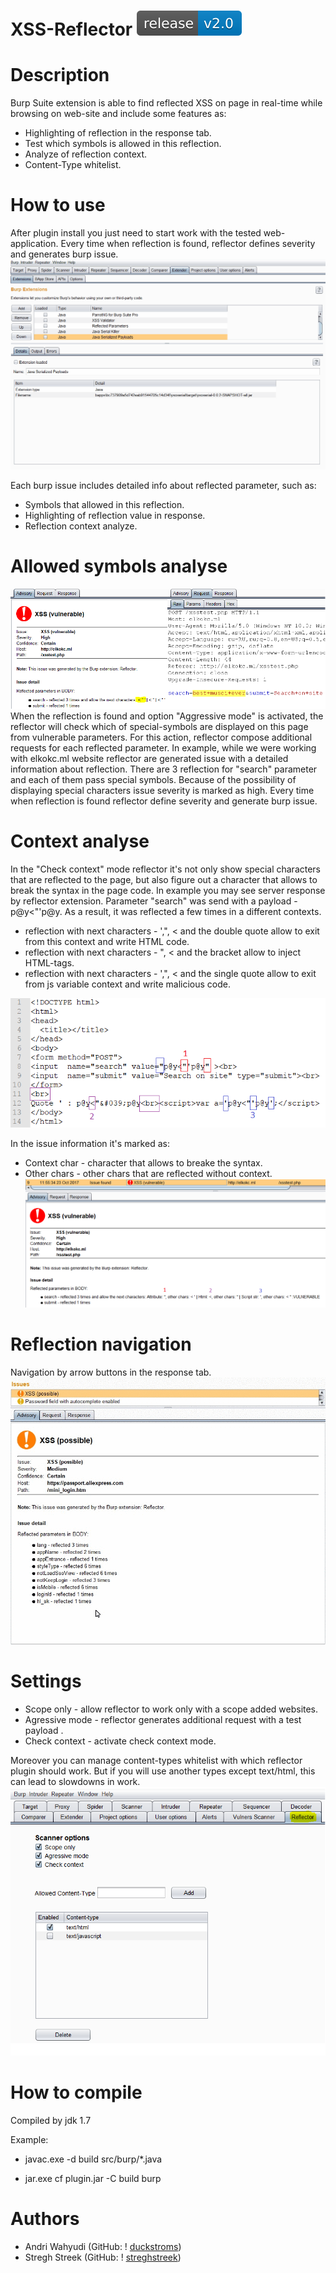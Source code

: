# XSS-Reflector [<img src="https://raw.githubusercontent.com/duckstroms/xss-reflector/8fd48776a6d577af1c3e701ea240ea8135dc2d6d/screenshot/release-v2.0-blue.svg">](https://github.com/duckstroms/xss-reflector/releases/tag/xss)  
 

# Description
Burp Suite extension is able to find reflected XSS on page in real-time while browsing on web-site and include some features as:
* Highlighting of reflection in the response tab.
* Test which symbols is allowed in this reflection.
* Analyze  of reflection context.
* Content-Type whitelist.
 
 
 # How to use
After plugin install you just need to start work with the tested web-application. Every time when reflection is found, reflector defines severity and generates burp issue.
![reflector usage](https://raw.githubusercontent.com/duckstroms/xss-reflector/main/screenshot/reflector_demo1.gif)

Each burp issue includes detailed info about reflected parameter, such as:
* Symbols that allowed in this reflection.
* Highlighting of reflection value in response.
* Reflection context analyze.

# Allowed symbols analyse
![reflector usage](https://raw.githubusercontent.com/duckstroms/xss-reflector/main/screenshot/symbols_analyse.png)
When the reflection is found and option "Aggressive mode" is activated, the reflector will check which of special-symbols are displayed on this page from vulnerable parameters. For this action, reflector compose additional requests for each reflected parameter. In example, while we were working with elkokc.ml website reflector are generated issue with a detailed information about reflection. There are 3 reflection for "search" parameter and each of them pass special symbols. Because of the possibility of displaying special characters issue severity is marked as high. Every time when reflection is found reflector define severity and generate burp issue.

# Context analyse
In the "Check context" mode  reflector it's not only show special characters that are reflected to the page, but also figure out a character that allows to break the syntax in the page code. In example you may see server response by reflector extension. Parameter "search" was send with a payload  - p@y<"'p@y. As a result, it was reflected a few times in a different contexts. 
* reflection with next characters - ',", <  and the double quote  allow to exit from this context and write HTML code.
* reflection with next characters - ", <  and the bracket allow to inject HTML-tags. 
* reflection with next characters -  ',", < and the single quote allow to exit from js variable context and write malicious code.

![reflector usage](https://raw.githubusercontent.com/duckstroms/xss-reflector/main/screenshot/aggressivemode_context.png)

In the issue information it's marked as: 
* Context char - character that allows to breake the syntax.
* Other chars - other chars that are reflected without context.
![reflector usage](https://raw.githubusercontent.com/duckstroms/xss-reflector/main/screenshot/aggressivemode_context_burp.png)

# Reflection navigation
Navigation by arrow buttons in the response tab.
![reflector usage](https://raw.githubusercontent.com/duckstroms/xss-reflector/main/screenshot/navigation.gif)

# Settings
* Scope only - allow reflector to work only with a scope added websites.
* Agressive mode - reflector generates additional request with a test payload .
* Check context - activate check context mode.

Moreover you can manage content-types whitelist with which  reflector plugin should work. But if you will use another types except text/html,  this can lead to slowdowns in work.
![reflector usage](https://raw.githubusercontent.com/duckstroms/xss-reflector/main/screenshot/settings.png)

# How to compile
Compiled by jdk 1.7

Example:

* javac.exe -d build src/burp/*.java

* jar.exe cf plugin.jar -C build burp

# Authors
*  Andri Wahyudi (GitHub: ! [duckstroms](https://github.com/duckstroms))
*  Stregh Streek  (GitHub: ! [streghstreek](https://github.com/streghstreek))
